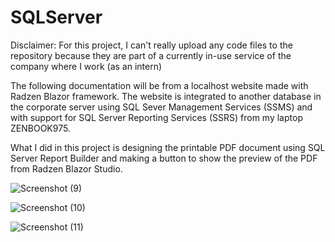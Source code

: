# SQLServer

Disclaimer: For this project, I can't really upload any code files to the repository because they are part of a currently in-use service of the company where I work (as an intern)

The following documentation will be from a localhost website made with Radzen Blazor framework. The website is integrated to another database in the corporate server using SQL Sever Management Services (SSMS) and with support for SQL Server Reporting Services (SSRS) from my laptop ZENBOOK975.

What I did in this project is designing the printable PDF document using SQL Server Report Builder and making a button to show the preview of the PDF from Radzen Blazor Studio.

![Screenshot (9)](https://github.com/user-attachments/assets/1e781fa4-35ae-4c56-97f4-1e1e3189874b)

![Screenshot (10)](https://github.com/user-attachments/assets/13539208-e402-4bb2-bcff-9f0f6676c701)

![Screenshot (11)](https://github.com/user-attachments/assets/f1b29edc-6968-45bb-9f9c-5240985680a0)

